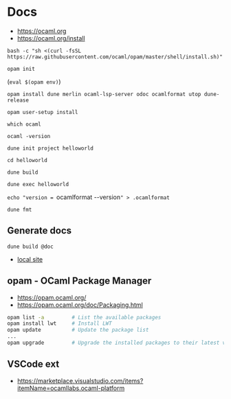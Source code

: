 # Docs

- https://ocaml.org
- https://ocaml.org/install

`bash -c "sh <(curl -fsSL https://raw.githubusercontent.com/ocaml/opam/master/shell/install.sh)"`

`opam init`

(`eval $(opam env)`)

`opam install dune merlin ocaml-lsp-server odoc ocamlformat utop dune-release`

`opam user-setup install`

`which ocaml`

`ocaml -version`

`dune init project helloworld`

`cd helloworld`

`dune build`

`dune exec helloworld`

`echo "version = `ocamlformat --version`" > .ocamlformat`

`dune fmt`

## Generate docs

`dune build @doc`

- [local site](../src/helloworld/_build/default/_doc/_html/index.html)

## opam - OCaml Package Manager

- https://opam.ocaml.org/
- https://opam.ocaml.org/doc/Packaging.html

```bash
opam list -a         # List the available packages
opam install lwt     # Install LWT
opam update          # Update the package list
...
opam upgrade         # Upgrade the installed packages to their latest version
```

## VSCode ext

- https://marketplace.visualstudio.com/items?itemName=ocamllabs.ocaml-platform
